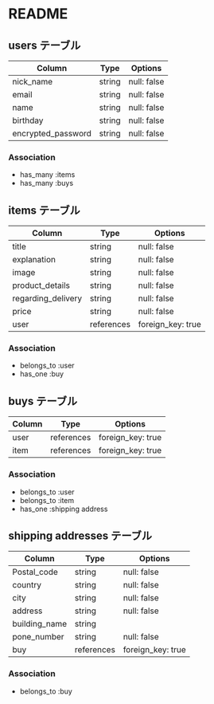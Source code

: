 # README

## users テーブル

| Column             | Type   | Options     |
| ------------------ | ------ | ----------- |
| nick_name          | string | null: false |
| email              | string | null: false |
| name               | string | null: false |
| birthday           | string | null: false |
| encrypted_password | string | null: false |

### Association

* has_many :items
* has_many :buys

## items テーブル

| Column             | Type       | Options           |
| ------------------ | ---------- | ----------------- |
| title              | string     | null: false       |
| explanation        | string     | null: false       |
| image              | string     | null: false       |
| product_details    | string     | null: false       |
| regarding_delivery | string     | null: false       |
| price              | string     | null: false       |
| user               | references | foreign_key: true |


### Association

* belongs_to :user
* has_one :buy

## buys テーブル

|Column|Type|Options|
| -------|----|-------|
| user        | references | foreign_key: true |
| item        | references | foreign_key: true |


### Association

* belongs_to :user
* belongs_to :item
* has_one :shipping address

## shipping addresses テーブル

| Column          | Type       | Options           |
| --------------- | ---------- | ----------------- |
| Postal_code | string     | null: false       |
| country         | string     | null: false       |
| city            | string     | null: false       |
| address         | string     | null: false       |
| building_name   | string     |                   |
| pone_number     | string     | null: false       |
| buy             | references | foreign_key: true |


### Association

* belongs_to :buy